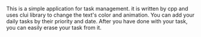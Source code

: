 This is a simple application for task management. it is written by cpp and uses clui library to change the text's color and animation.
You can add your daily tasks by their priority and date. After you have done with your task, you can easily erase your task from it.
